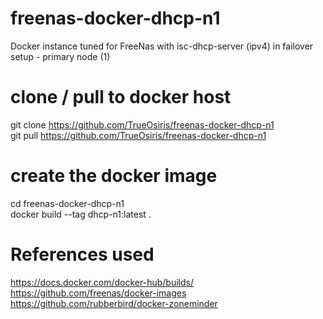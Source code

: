 # freenas-docker-dhcp-n1
Docker instance tuned for FreeNas with isc-dhcp-server (ipv4) in failover setup - primary node (1)

# clone / pull to docker host
git clone https://github.com/TrueOsiris/freenas-docker-dhcp-n1<br>
git pull https://github.com/TrueOsiris/freenas-docker-dhcp-n1

# create the docker image
cd freenas-docker-dhcp-n1<br>
docker build --tag dhcp-n1:latest .

# References used
https://docs.docker.com/docker-hub/builds/<br>
https://github.com/freenas/docker-images<br>
https://github.com/rubberbird/docker-zoneminder
